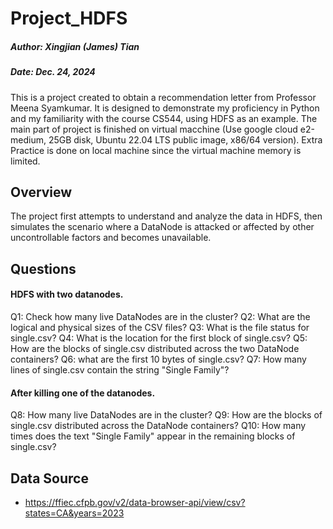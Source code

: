 # Project_HDFS
##### Author: Xingjian (James) Tian
##### Date: Dec. 24, 2024
This is a project created to obtain a recommendation letter from Professor Meena Syamkumar. It is designed to demonstrate my proficiency in Python and my familiarity with the course CS544, using HDFS as an example. The main part of project is finished on virtual macchine (Use google cloud e2-medium, 25GB disk, Ubuntu 22.04 LTS public image, x86/64 version). Extra Practice is done on local machine since the virtual machine memory is limited. 

## Overview 
The project first attempts to understand and analyze the data in HDFS, then simulates the scenario where a DataNode is attacked or affected by other uncontrollable factors and becomes unavailable.

## Questions 
#### HDFS with two datanodes. 
Q1: Check how many live DataNodes are in the cluster?
Q2: What are the logical and physical sizes of the CSV files?
Q3: What is the file status for single.csv?
Q4: What is the location for the first block of single.csv?
Q5: How are the blocks of single.csv distributed across the two DataNode containers?
Q6: what are the first 10 bytes of single.csv?
Q7: How many lines of single.csv contain the string "Single Family"?
#### After killing one of the datanodes.
Q8: How many live DataNodes are in the cluster?
Q9: How are the blocks of single.csv distributed across the DataNode containers?
Q10: How many times does the text "Single Family" appear in the remaining blocks of single.csv?

## Data Source
- https://ffiec.cfpb.gov/v2/data-browser-api/view/csv?states=CA&years=2023 
